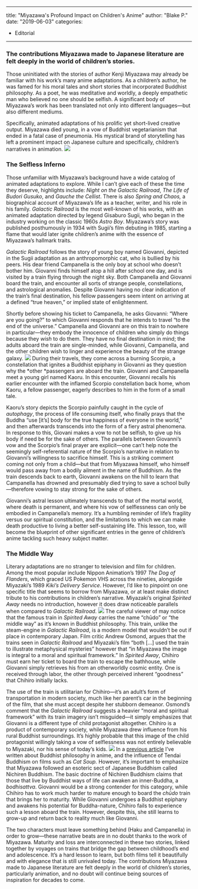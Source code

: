 
---
title: "Miyazawa's Profound Impact on Children's Anime"
author: "Blake P."
date: "2019-06-03"
categories:
- Editorial
---

### The contributions Miyazawa made to Japanese literature are felt deeply in the world of children’s stories.

Those uninitiated with the stories of author Kenji Miyazawa may already be familiar with his work’s many anime adaptations. As a children&#8217;s author, he was famed for his moral tales and short stories that incorporated Buddhist philosophy. As a poet, he was meditative and worldly, a deeply empathetic man who believed no one should be selfish. A significant body of Miyazawa&#8217;s work has been translated not only into different languages—but also different mediums. 

Specifically, animated adaptations of his prolific yet short-lived creative output. Miyazawa died young, in a vow of Buddhist vegetarianism that ended in a fatal case of pneumonia. His mystical brand of storytelling has left a prominent impact on Japanese culture and specifically, children’s narratives in animation.
![](https://lh5.googleusercontent.com/BvrcwSo31YgRk2EVRea7tlW0NGUZyWaoM8pg1Shb-IMgIuAzBFPBFUEsIODQO5tNjQ4AunwMwXn5QydHU_4vDZKC2hixtfE6SfVAGRti-MJLFhVi-ZSNBe3l-cP3C0ketE6mATg)
### **The Selfless Inferno**

Those unfamiliar with Miyazawa&#8217;s background have a wide catalog of animated adaptations to explore. While I can&#8217;t give each of these the time they deserve, highlights include: *Night on the Galactic Railroad*, *The Life of Budori Gusuko*, and *Gauche the Cellist*. There is also *Spring and Chaos,* a biographical account of Miyazawa’s life as a teacher, writer, and his role in his family. *Galactic Railroad* is the most well-known of his works, with an animated adaptation directed by legend Gisaburo Sugii, who began in the industry working on the classic 1960s *Astro Boy*. Miyazawa’s story was published posthumously in 1934 with Sugii’s film debuting in 1985, starting a flame that would later ignite children’s anime with the essence of Miyazawa’s hallmark traits.

*Galactic Railroad* follows the story of young boy named Giovanni, depicted in the Sugii adaptation as an anthropomorphic cat, who is bullied by his peers. His dear friend Campanella is the only boy at school who doesn&#8217;t bother him. Giovanni finds himself atop a hill after school one day, and is visited by a train flying through the night sky. Both Campanella and Giovanni board the train, and encounter all sorts of strange people, constellations, and astrological anomalies. Despite Giovanni having no clear indication of the train’s final destination, his fellow passengers seem intent on arriving at a defined “true heaven,” or implied state of enlightenment. 

Shortly before showing his ticket to Campanella, he asks Giovanni: “Where are you going?” to which Giovanni responds that he intends to travel “to the end of the universe.” Campanella and Giovanni are on this train to nowhere in particular—they embody the innocence of children who simply do things because they *wish* to do them. They have no final destination in mind; the adults aboard the train are single-minded, while Giovanni, Campanella, and the other children wish to linger and experience the beauty of the strange galaxy.
![](https://lh5.googleusercontent.com/V7ijkoHI_0nvaUzqzMaOB_q1XUrojGdeemzAWaRSL5Yrs3vl3rIigKg_0RgNPmIT07_0W6bdaK9ZqeuBEnfUoCmSM4_v1dXbmT8lSLjZd25RqVGKDw_YiXB-Gls3pY4VTg9MHOo)
During their travels, they come across a burning Scorpio, a constellation that ignites a Buddhist epiphany in Giovanni as they question why the *other *passengers are aboard the train. Giovanni and Campanella meet a young girl named Kaoru. In this encounter, Giovanni recalls his earlier encounter with the inflamed Scorpio constellation back home, whom Kaoru, a fellow passenger, eagerly describes to him in the form of a small tale. 

Kaoru’s story depicts the Scorpio painfully caught in the cycle of *autophagy*, the process of life consuming itself, who finally prays that the Buddha “use [it’s] body for the true happiness of everyone in the world,” and then afterwards transcends into the form of a fiery astral phenomena. In response to this, Giovani makes a vow to not be selfish, to give up his body if need be for the sake of others.  The parallels between Giovanni’s vow and the Scorpio’s final prayer are explicit—one can’t help note the seemingly self-referential nature of the Scorpio’s narrative in relation to Giovanni’s willingness to sacrifice himself. This is a striking comment coming not only from a child—but that from Miyazawa himself, who himself would pass away from a bodily ailment in the name of Buddhism. As the train descends back to earth, Giovanni awakens on the hill to learn that Campanella has drowned and presumably died trying to save a school bully—therefore vowing to stay strong for the sake of others. 

Giovanni’s astral lesson ultimately transcends to that of the mortal world, where death is permanent, and where his vow of selflessness can only be embodied in Campanella’s memory. It’s a humbling reminder of life’s fragility versus our spiritual constitution, and the limitations to which we can make death productive to living a better self-sustaining life. This lesson, too, will become the blueprint of other significant entries in the genre of children’s anime tackling such heavy subject matter.

### **The Middle Way**

Literary adaptations are no stranger to television and film for children. Among the most popular include Nippon Animation’s 1997 *The Dog of Flanders*, which graced US Pokemon VHS across the nineties, alongside Miyazaki’s 1989 *Kiki’s Delivery Service*. However, I’d like to pinpoint on one specific title that seems to borrow from Miyazawa, or at least make distinct tribute to his contributions in children’s narrative. Miyazaki’s original *Spirited Away* needs no introduction, however it does draw noticeable parallels when compared to *Galactic Railroad*. 
![](https://lh5.googleusercontent.com/kahO2F0rAYNqw7ePzXi9Mvj6JsSyNBdIhMMj69IY3g9SJ604QzyXwtFz6Q8FlRDDBBdcA1Plnb75EYhO6wAmz_NRcjmzBOX4IBpzEsJqPW9FY_g8zqKARwiMIqtM-hLEqaPONX0)
The careful viewer of may notice that the famous train in *Spirited Away* carries the name “chūdo” or “the middle way” as it’s known in Buddhist philosophy. This train, unlike the steam-engine in *Galactic Railroad*, is a modern model that wouldn’t be out if place in contemporary Japan. Film critic Andrew Osmond, argues that the trains seen in *Galactic Railroad* and Miyazaki’s film “both […] used the train to illustrate metaphysical mysteries” however that “in Miyazawa the image is integral to a moral and spiritual framework.” In *Spirited Away*, Chihiro must earn her ticket to board the train to escape the bathhouse, while Giovanni simply retrieves his from an otherworldly cosmic entity. One is received through labor, the other through perceived inherent “goodness” that Chihiro initially lacks.

The use of the train is utilitarian for Chihiro—it’s an adult’s form of transportation in modern society, much like her parent’s car in the beginning of the film, that she must accept despite her stubborn demeanor. Osmond’s comment that the *Galactic Railroad* suggests a heavier “moral and spiritual framework” with its train imagery isn’t misguided—it simply emphasizes that Giovanni is a different type of child protagonist altogether. Chihiro is a product of contemporary society, while Miyazawa drew influence from his rural Buddhist surroundings. It’s highly probable that this image of the child protagonist willingly taking a vow of selflessness was not entirely believable to Miyazaki, nor his sense of today’s kids.
![](https://lh6.googleusercontent.com/p85jzEDqaoOn5PK_fZ2GDxAJxB7BMc88GF-sga_Z7WP2x3Rgh1x80VEimQFjSU-VylRofAStvYlE3Ukrv9qk_y7jgUvkyk3qb8EF0IYL03rQBhlrfGrY9uWEO0N6RkLvd0TLf-E)
In a [previous article](/p/4210/the-animated-film-that-asks-who-gets-to-eat-who/) I’ve written about Buddhist philosophy in anime, and the influence of Tendai Buddhism on films such as *Cat Soup.* However, it’s important to emphasize that Miyazawa followed an esoteric sect of Japanese Buddhism called Nichiren Buddhism. The basic doctrine of Nichiren Buddhism claims that those that live by Buddhist ways of life can awaken an inner-Buddha, a *bodhisattva*. Giovanni would be a strong contender for this category, while Chihiro has to work much harder to mature enough to board the *chūdo* train that brings her to maturity. While Giovanni undergoes a Buddhist epiphany and awakens his potential for Buddha-nature, Chihiro fails to experience such a lesson aboard the train. However, despite this, she still learns to grow-up and return back to reality much like Giovanni. 

The two characters must leave something behind (Haku and Campanella) in order to grow—these narrative beats are in no doubt thanks to the work of Miyazawa. Maturity and loss are interconnected in these two stories, linked together by voyages on trains that bridge the gap between childhood’s end and adolescence. It’s a hard lesson to learn, but both films tell it beautifully and with elegance that is still unrivaled today. The contributions Miyazawa made to Japanese literature are felt deeply in the world of children’s stories, particularly animation, and no doubt will continue being sources of inspiration for decades to come.
